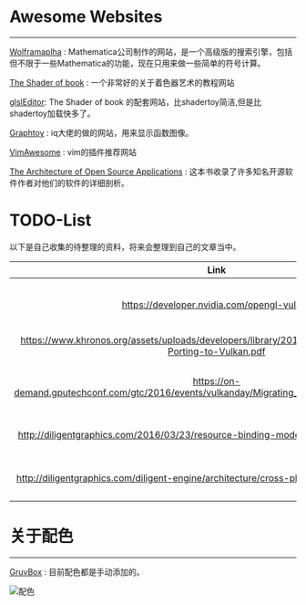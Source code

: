 # Awesome Websites
---

[Wolframaplha](https://www.wolframalpha.com/) : Mathematica公司制作的网站，是一个高级版的搜索引擎，包括但不限于一些Mathematica的功能，现在只用来做一些简单的符号计算。

[The Shader of book](https://thebookofshaders.com/) : 一个非常好的关于着色器艺术的教程网站

[glslEditor](http://editor.thebookofshaders.com/): The Shader of book 的配套网站，比shadertoy简洁,但是比shadertoy加载快多了。

[Graphtoy](http://www.iquilezles.org/apps/graphtoy/) : iq大佬的做的网站，用来显示函数图像。

[VimAwesome](https://vimawesome.com/?q=tag:coc.nvim) : vim的插件推荐网站

[The Architecture of Open Source Applications](http://aosabook.org/en/index.html) : 这本书收录了许多知名开源软件作者对他们的软件的详细剖析。


# TODO-List

以下是自己收集的待整理的资料，将来会整理到自己的文章当中。

|Link|Title|
|:----:|:----:|
|https://developer.nvidia.com/opengl-vulkan|像Vulkan一样用OpenGL|
|https://www.khronos.org/assets/uploads/developers/library/2016-vulkan-devday-uk/10-Porting-to-Vulkan.pdf|移植到Vulkan|
|https://on-demand.gputechconf.com/gtc/2016/events/vulkanday/Migrating_from_OpenGL_to_Vulkan.pdf|从OpenGL迁移到Vulkan|
|http://diligentgraphics.com/2016/03/23/resource-binding-model-in-diligent-engine-2-0/|D3D12资源绑定模型|
|http://diligentgraphics.com/diligent-engine/architecture/cross-platform/reference-counting/|侵入式引用计数|



# 关于配色
---

[GruvBox](https://github.com/morhetz/gruvbox) : 目前配色都是手动添加的。

![配色](https://camo.githubusercontent.com/cdb2f2e986c564b515c0c698e6c45b4ab5d725a9/687474703a2f2f692e696d6775722e636f6d2f776136363678672e706e67)
